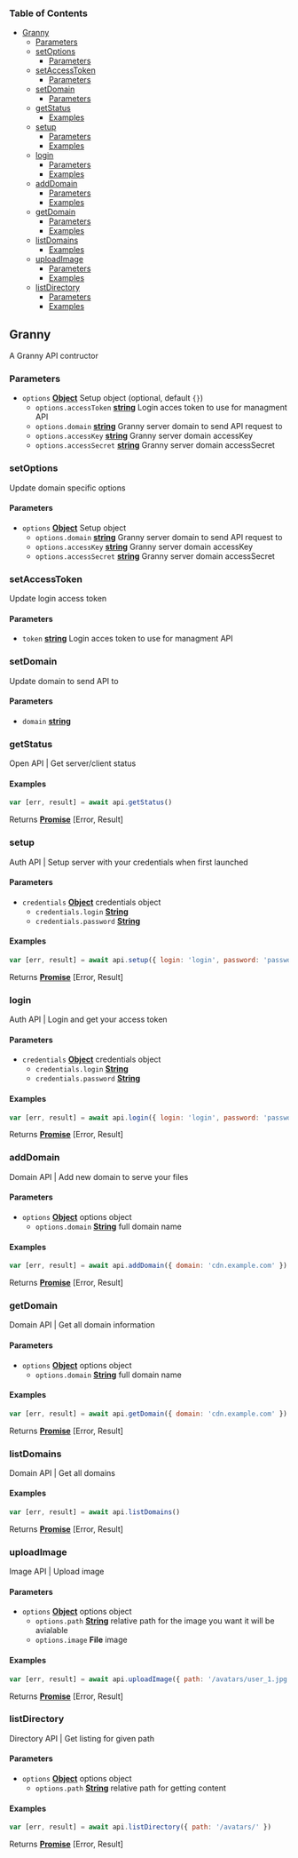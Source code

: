 <!-- Generated by documentation.js. Update this documentation by updating the source code. -->

### Table of Contents

-   [Granny][1]
    -   [Parameters][2]
    -   [setOptions][3]
        -   [Parameters][4]
    -   [setAccessToken][5]
        -   [Parameters][6]
    -   [setDomain][7]
        -   [Parameters][8]
    -   [getStatus][9]
        -   [Examples][10]
    -   [setup][11]
        -   [Parameters][12]
        -   [Examples][13]
    -   [login][14]
        -   [Parameters][15]
        -   [Examples][16]
    -   [addDomain][17]
        -   [Parameters][18]
        -   [Examples][19]
    -   [getDomain][20]
        -   [Parameters][21]
        -   [Examples][22]
    -   [listDomains][23]
        -   [Examples][24]
    -   [uploadImage][25]
        -   [Parameters][26]
        -   [Examples][27]
    -   [listDirectory][28]
        -   [Parameters][29]
        -   [Examples][30]

## Granny

A Granny API contructor

### Parameters

-   `options` **[Object][31]** Setup object (optional, default `{}`)
    -   `options.accessToken` **[string][32]** Login acces token to use for managment API
    -   `options.domain` **[string][32]** Granny server domain to send API request to
    -   `options.accessKey` **[string][32]** Granny server domain accessKey
    -   `options.accessSecret` **[string][32]** Granny server domain accessSecret

### setOptions

Update domain specific options

#### Parameters

-   `options` **[Object][31]** Setup object
    -   `options.domain` **[string][32]** Granny server domain to send API request to
    -   `options.accessKey` **[string][32]** Granny server domain accessKey
    -   `options.accessSecret` **[string][32]** Granny server domain accessSecret

### setAccessToken

Update login access token

#### Parameters

-   `token` **[string][32]** Login acces token to use for managment API

### setDomain

Update domain to send API to

#### Parameters

-   `domain` **[string][32]** 

### getStatus

Open API | Get server/client status

#### Examples

```javascript
var [err, result] = await api.getStatus()
```

Returns **[Promise][33]** [Error, Result]

### setup

Auth API | Setup server with your credentials when first launched

#### Parameters

-   `credentials` **[Object][31]** credentials object
    -   `credentials.login` **[String][32]** 
    -   `credentials.password` **[String][32]** 

#### Examples

```javascript
var [err, result] = await api.setup({ login: 'login', password: 'password' })
```

Returns **[Promise][33]** [Error, Result]

### login

Auth API | Login and get your access token

#### Parameters

-   `credentials` **[Object][31]** credentials object
    -   `credentials.login` **[String][32]** 
    -   `credentials.password` **[String][32]** 

#### Examples

```javascript
var [err, result] = await api.login({ login: 'login', password: 'password' })
```

Returns **[Promise][33]** [Error, Result]

### addDomain

Domain API | Add new domain to serve your files

#### Parameters

-   `options` **[Object][31]** options object
    -   `options.domain` **[String][32]** full domain name

#### Examples

```javascript
var [err, result] = await api.addDomain({ domain: 'cdn.example.com' })
```

Returns **[Promise][33]** [Error, Result]

### getDomain

Domain API | Get all domain information

#### Parameters

-   `options` **[Object][31]** options object
    -   `options.domain` **[String][32]** full domain name

#### Examples

```javascript
var [err, result] = await api.getDomain({ domain: 'cdn.example.com' })
```

Returns **[Promise][33]** [Error, Result]

### listDomains

Domain API | Get all domains

#### Examples

```javascript
var [err, result] = await api.listDomains()
```

Returns **[Promise][33]** [Error, Result]

### uploadImage

Image API | Upload image

#### Parameters

-   `options` **[Object][31]** options object
    -   `options.path` **[String][32]** relative path for the image you want it will be avialable
    -   `options.image` **File** image

#### Examples

```javascript
var [err, result] = await api.uploadImage({ path: '/avatars/user_1.jpg', image: new Buffer(...) })
```

Returns **[Promise][33]** [Error, Result]

### listDirectory

Directory API | Get listing for given path

#### Parameters

-   `options` **[Object][31]** options object
    -   `options.path` **[String][32]** relative path for getting content

#### Examples

```javascript
var [err, result] = await api.listDirectory({ path: '/avatars/' })
```

Returns **[Promise][33]** [Error, Result]

[1]: #granny

[2]: #parameters

[3]: #setoptions

[4]: #parameters-1

[5]: #setaccesstoken

[6]: #parameters-2

[7]: #setdomain

[8]: #parameters-3

[9]: #getstatus

[10]: #examples

[11]: #setup

[12]: #parameters-4

[13]: #examples-1

[14]: #login

[15]: #parameters-5

[16]: #examples-2

[17]: #adddomain

[18]: #parameters-6

[19]: #examples-3

[20]: #getdomain

[21]: #parameters-7

[22]: #examples-4

[23]: #listdomains

[24]: #examples-5

[25]: #uploadimage

[26]: #parameters-8

[27]: #examples-6

[28]: #listdirectory

[29]: #parameters-9

[30]: #examples-7

[31]: https://developer.mozilla.org/docs/Web/JavaScript/Reference/Global_Objects/Object

[32]: https://developer.mozilla.org/docs/Web/JavaScript/Reference/Global_Objects/String

[33]: https://developer.mozilla.org/docs/Web/JavaScript/Reference/Global_Objects/Promise
